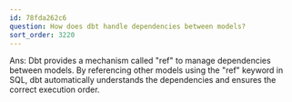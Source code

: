 ```yaml
---
id: 78fda262c6
question: How does dbt handle dependencies between models?
sort_order: 3220
---
```


Ans: Dbt provides a mechanism called "ref" to manage dependencies between models. By referencing other models using the "ref" keyword in SQL, dbt automatically understands the dependencies and ensures the correct execution order.

